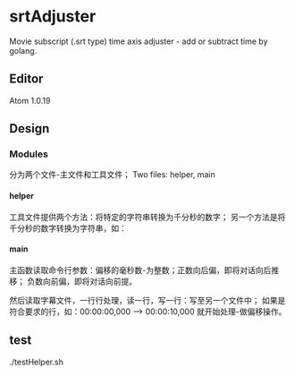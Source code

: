 # srtAdjuster
Movie subscript (.srt type) time axis adjuster - add or subtract time by golang.

## Editor
Atom 1.0.19

## Design
### Modules
分为两个文件-主文件和工具文件；
Two files:  helper, main
#### helper
工具文件提供两个方法：将特定的字符串转换为千分秒的数字；
另一个方法是将千分秒的数字转换为字符串，如：

#### main
主函数读取命令行参数：偏移的毫秒数-为整数；正数向后偏，即将对话向后推移；
负数向前偏，即将对话向前提。

然后读取字幕文件，一行行处理，读一行，写一行：写至另一个文件中；
如果是符合要求的行，如：00:00:00,000 --> 00:00:10,000
就开始处理-做偏移操作。


## test
./testHelper.sh 
